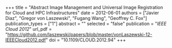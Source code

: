 +++
title = "Abstract Image Management and Universal Image Registration for Cloud and HPC Infrastructures"
date = 2012-06-01
authors = ["Javier Diaz", "Gregor von Laszewski", "Fugang Wang", "Geoffrey C. Fox"]
publication_types = ["1"]
abstract = ""
selected = "false"
publication = "*IEEE Cloud 2012*"
url_pdf = "https://github.com/laszewski/papers/blob/master/vonLaszewski-12-IEEECloud2012.pdf"
doi = "10.1109/CLOUD.2012.94"
+++

